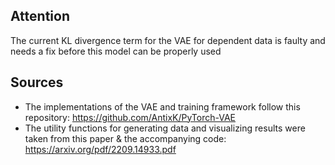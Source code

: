 ## Attention
The current KL divergence term for the VAE for dependent data is faulty and needs a fix before this model can be properly used

## Sources
- The implementations of the VAE and training framework follow this repository: https://github.com/AntixK/PyTorch-VAE
- The utility functions for generating data and visualizing results were taken from this paper & the accompanying code: https://arxiv.org/pdf/2209.14933.pdf
